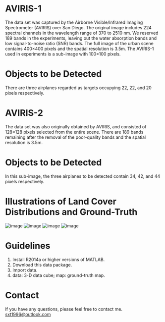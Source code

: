 # AVIRIS-1
The data set was captured by the Airborne Visible/Infrared Imaging Spectrometer (AVIRIS) over San Diego. The original image includes 224 spectral channels in the wavelength range of 370 to 2510 nm. We reserved 189 bands in the experiments, leaving out the water absorption bands and low signal-to-noise ratio (SNR) bands. The full image of the urban scene contains 400×400 pixels and the spatial resolution is 3.5m. The AVIRIS-1 used in experiments is a sub-image with 100×100 pixels. 
# Objects to be Detected
There are three airplanes regarded as targets occupying 22, 22, and 20 pixels respectively.
# AVIRIS-2
The data set was also originally obtained by AVIRIS, and consisted of 128×128 pixels selected from the entire scene. There are 189 bands remaining after the removal of the poor-quality bands and the spatial resolution is 3.5m. 
# Objects to be Detected
In this sub-image, the three airplanes to be detected contain 34, 42, and 44 pixels respectively.
# Illustrations of Land Cover Distributions and Ground-Truth
![image](https://github.com/sxt1996/Data-Sets-for-Hyperspectral-Detection-AVIRIS-1-and-AVIRIS-2/assets/55687887/01c82dba-b192-4f1f-8707-d2f9510ae8a9)
![image](https://github.com/sxt1996/Data-Sets-for-Hyperspectral-Detection-AVIRIS-1-and-AVIRIS-2/assets/55687887/5803ad20-ce73-4d43-a0e2-bb89519f8553)
![image](https://github.com/sxt1996/Data-Sets-for-Hyperspectral-Detection-AVIRIS-1-and-AVIRIS-2/assets/55687887/5484d8f6-1c63-4b5f-94d7-ef1b5904754a)
![image](https://github.com/sxt1996/Data-Sets-for-Hyperspectral-Detection-AVIRIS-1-and-AVIRIS-2/assets/55687887/c9a32c6a-e3d2-420a-91a8-254b70beb3bf)
# Guidelines
1. Install R2014a or higher versions of MATLAB.
2. Download this data package.
3. Import data.
4. data: 3-D data cube; map: ground-truth map.
# Contact
If you have any questions, please feel free to contact me.
sxt1996@outlook.com
